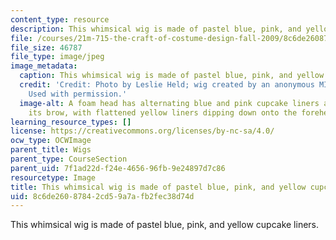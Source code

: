 ```yaml
---
content_type: resource
description: This whimsical wig is made of pastel blue, pink, and yellow cupcake liners.
file: /courses/21m-715-the-craft-of-costume-design-fall-2009/8c6de26087842cd59a7afb2fec38d74d_IMG_1070.jpg
file_size: 46787
file_type: image/jpeg
image_metadata:
  caption: This whimsical wig is made of pastel blue, pink, and yellow cupcake liners.
  credit: 'Credit: Photo by Leslie Held; wig created by an anonymous MIT student.
    Used with permission.'
  image-alt: A foam head has alternating blue and pink cupcake liners arching across
    its brow, with flattened yellow liners dipping down onto the forehead.
learning_resource_types: []
license: https://creativecommons.org/licenses/by-nc-sa/4.0/
ocw_type: OCWImage
parent_title: Wigs
parent_type: CourseSection
parent_uid: 7f1ad22d-f24e-4656-96fb-9e24897d7c86
resourcetype: Image
title: This whimsical wig is made of pastel blue, pink, and yellow cupcake liners
uid: 8c6de260-8784-2cd5-9a7a-fb2fec38d74d
---
```

This whimsical wig is made of pastel blue, pink, and yellow cupcake liners.